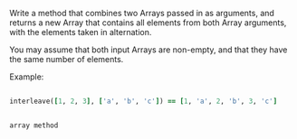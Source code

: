 Write a method that combines two Arrays passed in as arguments, and returns a new Array that contains all elements from both Array arguments, with the elements taken in alternation.

You may assume that both input Arrays are non-empty, and that they have the same number of elements.

Example:
```ruby

interleave([1, 2, 3], ['a', 'b', 'c']) == [1, 'a', 2, 'b', 3, 'c']


array method


